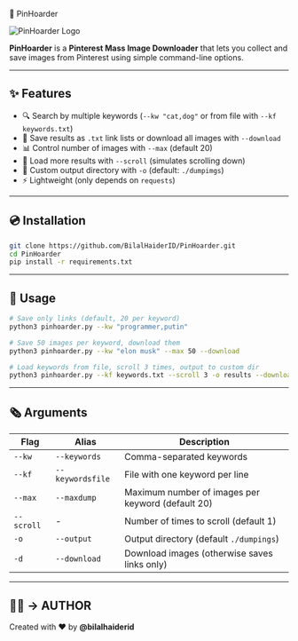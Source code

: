 📌 PinHoarder

![PinHoarder Logo](imgs/logo.png)

**PinHoarder** is a **Pinterest Mass Image Downloader** that lets you collect and save images from Pinterest using simple command-line options.

---

## ✨ Features

- 🔍 Search by multiple keywords (`--kw "cat,dog"` or from file with `--kf keywords.txt`)
- 📂 Save results as `.txt` link lists or download all images with `--download`
- 📊 Control number of images with `--max` (default 20)
- 📜 Load more results with `--scroll` (simulates scrolling down)
- 📁 Custom output directory with `-o` (default: `./dumpimgs`)
- ⚡ Lightweight (only depends on `requests`)

---

## 💿 Installation

```bash
git clone https://github.com/BilalHaiderID/PinHoarder.git
cd PinHoarder
pip install -r requirements.txt
```

---

## 📝 Usage

```bash
# Save only links (default, 20 per keyword)
python3 pinhoarder.py --kw "programmer,putin"

# Save 50 images per keyword, download them
python3 pinhoarder.py --kw "elon musk" --max 50 --download

# Load keywords from file, scroll 3 times, output to custom dir
python3 pinhoarder.py --kf keywords.txt --scroll 3 -o results --download
```

---

## 🗞️ Arguments

| Flag | Alias | Description |
|------|--------|-------------|
| `--kw` | `--keywords` | Comma-separated keywords |
| `--kf` | `--keywordsfile` | File with one keyword per line |
| `--max` | `--maxdump` | Maximum number of images per keyword (default 20) |
| `--scroll` |  -  | Number of times to scroll (default 1) |
| `-o` | `--output` | Output directory (default `./dumpings`) |
| `-d` | `--download` | Download images (otherwise saves links only) |

---


## 🧑‍✈️ -> AUTHOR

Created with ❤️ by **@bilalhaiderid**
